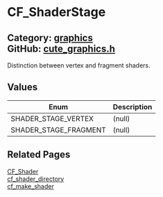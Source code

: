 [//]: # (This file is automatically generated by Cute Framework's docs parser.)
[//]: # (Do not edit this file by hand!)
[//]: # (See: https://github.com/RandyGaul/cute_framework/blob/master/samples/docs_parser.cpp)
[](../header.md ':include')

# CF_ShaderStage

Category: [graphics](/api_reference?id=graphics)  
GitHub: [cute_graphics.h](https://github.com/RandyGaul/cute_framework/blob/master/include/cute_graphics.h)  
---

Distinction between vertex and fragment shaders.

## Values

Enum | Description
--- | ---
SHADER_STAGE_VERTEX | (null)
SHADER_STAGE_FRAGMENT | (null)

## Related Pages

[CF_Shader](/graphics/cf_shader.md)  
[cf_shader_directory](/graphics/cf_shader_directory.md)  
[cf_make_shader](/graphics/cf_make_shader.md)  
